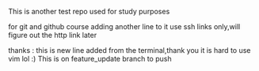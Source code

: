 This is another test repo used for study purposes

for git and github course
adding another line to it 
use ssh links only,will figure out the http link later


thanks :
this is new line added from the terminal,thank you
it is hard to use vim lol :)
This is on feature_update branch to push

